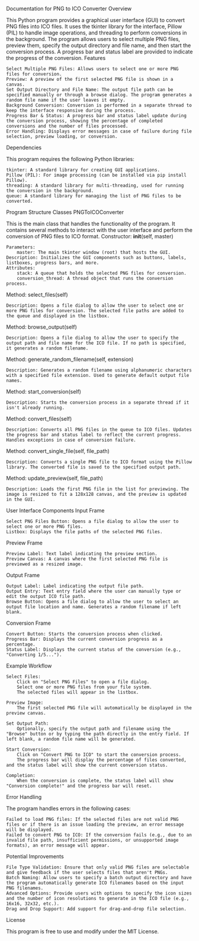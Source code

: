 Documentation for PNG to ICO Converter
Overview

This Python program provides a graphical user interface (GUI) to convert PNG files into ICO files. It uses the tkinter library for the interface, Pillow (PIL) to handle image operations, and threading to perform conversions in the background. The program allows users to select multiple PNG files, preview them, specify the output directory and file name, and then start the conversion process. A progress bar and status label are provided to indicate the progress of the conversion.
Features

    Select Multiple PNG Files: Allows users to select one or more PNG files for conversion.
    Preview: A preview of the first selected PNG file is shown in a canvas.
    Set Output Directory and File Name: The output file path can be specified manually or through a browse dialog. The program generates a random file name if the user leaves it empty.
    Background Conversion: Conversion is performed in a separate thread to keep the interface responsive during the process.
    Progress Bar & Status: A progress bar and status label update during the conversion process, showing the percentage of completed conversions and the number of files processed.
    Error Handling: Displays error messages in case of failure during file selection, preview loading, or conversion.

Dependencies

This program requires the following Python libraries:

    tkinter: A standard library for creating GUI applications.
    Pillow (PIL): For image processing (can be installed via pip install Pillow).
    threading: A standard library for multi-threading, used for running the conversion in the background.
    queue: A standard library for managing the list of PNG files to be converted.

Program Structure
Classes
PNGToICOConverter

This is the main class that handles the functionality of the program. It contains several methods to interact with the user interface and perform the conversion of PNG files to ICO format.
Constructor: __init__(self, master)

    Parameters:
        master: The main tkinter window (root) that hosts the GUI.
    Description: Initializes the GUI components such as buttons, labels, listboxes, progress bars, and more.
    Attributes:
        stack: A queue that holds the selected PNG files for conversion.
        conversion_thread: A thread object that runs the conversion process.

Method: select_files(self)

    Description: Opens a file dialog to allow the user to select one or more PNG files for conversion. The selected file paths are added to the queue and displayed in the listbox.

Method: browse_output(self)

    Description: Opens a file dialog to allow the user to specify the output path and file name for the ICO file. If no path is specified, it generates a random filename.

Method: generate_random_filename(self, extension)

    Description: Generates a random filename using alphanumeric characters with a specified file extension. Used to generate default output file names.

Method: start_conversion(self)

    Description: Starts the conversion process in a separate thread if it isn't already running.

Method: convert_files(self)

    Description: Converts all PNG files in the queue to ICO files. Updates the progress bar and status label to reflect the current progress. Handles exceptions in case of conversion failure.

Method: convert_single_file(self, file_path)

    Description: Converts a single PNG file to ICO format using the Pillow library. The converted file is saved to the specified output path.

Method: update_preview(self, file_path)

    Description: Loads the first PNG file in the list for previewing. The image is resized to fit a 128x128 canvas, and the preview is updated in the GUI.

User Interface Components
Input Frame

    Select PNG Files Button: Opens a file dialog to allow the user to select one or more PNG files.
    Listbox: Displays the file paths of the selected PNG files.

Preview Frame

    Preview Label: Text label indicating the preview section.
    Preview Canvas: A canvas where the first selected PNG file is previewed as a resized image.

Output Frame

    Output Label: Label indicating the output file path.
    Output Entry: Text entry field where the user can manually type or edit the output ICO file path.
    Browse Button: Opens a file dialog to allow the user to select an output file location and name. Generates a random filename if left blank.

Conversion Frame

    Convert Button: Starts the conversion process when clicked.
    Progress Bar: Displays the current conversion progress as a percentage.
    Status Label: Displays the current status of the conversion (e.g., "Converting 1/5...").

Example Workflow

    Select Files:
        Click on "Select PNG Files" to open a file dialog.
        Select one or more PNG files from your file system.
        The selected files will appear in the listbox.

    Preview Image:
        The first selected PNG file will automatically be displayed in the preview canvas.

    Set Output Path:
        Optionally, specify the output path and filename using the "Browse" button or by typing the path directly in the entry field. If left blank, a random file name will be generated.

    Start Conversion:
        Click on "Convert PNG to ICO" to start the conversion process.
        The progress bar will display the percentage of files converted, and the status label will show the current conversion status.

    Completion:
        When the conversion is complete, the status label will show "Conversion complete!" and the progress bar will reset.

Error Handling

The program handles errors in the following cases:

    Failed to load PNG files: If the selected files are not valid PNG files or if there is an issue loading the preview, an error message will be displayed.
    Failed to convert PNG to ICO: If the conversion fails (e.g., due to an invalid file path, insufficient permissions, or unsupported image formats), an error message will appear.

Potential Improvements

    File Type Validation: Ensure that only valid PNG files are selectable and give feedback if the user selects files that aren't PNGs.
    Batch Naming: Allow users to specify a batch output directory and have the program automatically generate ICO filenames based on the input PNG filenames.
    Advanced Options: Provide users with options to specify the icon sizes and the number of icon resolutions to generate in the ICO file (e.g., 16x16, 32x32, etc.).
    Drag and Drop Support: Add support for drag-and-drop file selection.

License

This program is free to use and modify under the MIT License.
